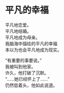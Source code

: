 # 平凡的幸福

平凡地恋爱。
\
平凡地结婚。
\
平凡地成为母亲。
\
我脑海中描绘的平凡的幸福
\
本以为也会平凡地成为现实。

“有重要的事要说。”
\
我被叫到他家。
\
许久，他打破了沉默。
\
“……她已经怀上了……”
\
仍然低着头，他如此说道。









